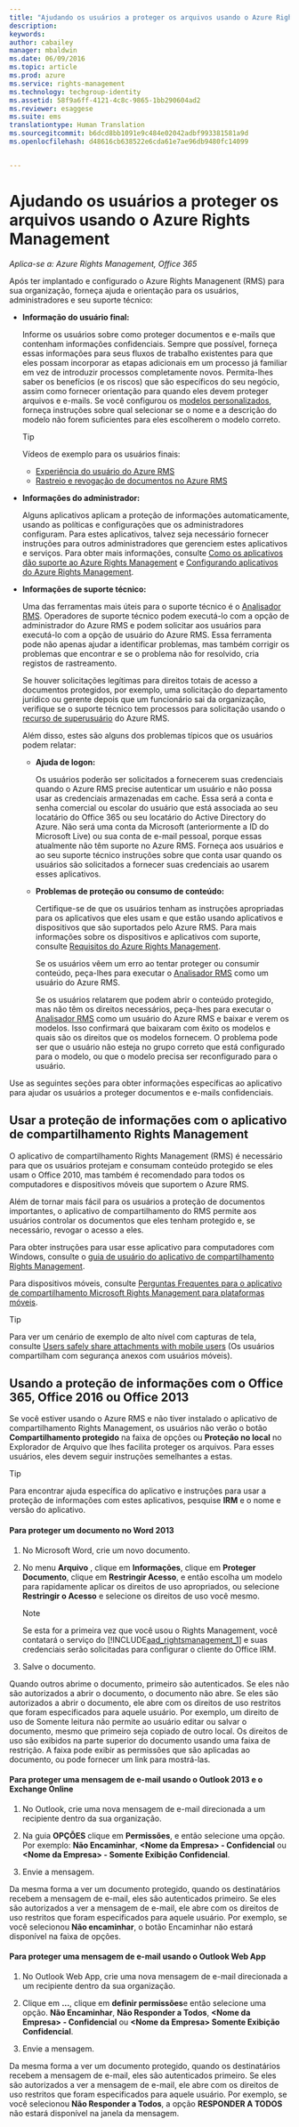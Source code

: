 ```yaml
---
title: "Ajudando os usuários a proteger os arquivos usando o Azure Rights Management | Azure RMS"
description: 
keywords: 
author: cabailey
manager: mbaldwin
ms.date: 06/09/2016
ms.topic: article
ms.prod: azure
ms.service: rights-management
ms.technology: techgroup-identity
ms.assetid: 58f9a6ff-4121-4c8c-9865-1bb290604ad2
ms.reviewer: esaggese
ms.suite: ems
translationtype: Human Translation
ms.sourcegitcommit: b6dcd8bb1091e9c484e02042adbf993381581a9d
ms.openlocfilehash: d48616cb638522e6cda61e7ae96db9480fc14099


---
```


# Ajudando os usuários a proteger os arquivos usando o Azure Rights Management

*Aplica-se a: Azure Rights Management, Office 365*

Após ter implantado e configurado o Azure Rights Managenent (RMS) para sua organização, forneça ajuda e orientação para os usuários, administradores e seu suporte técnico:

-   **Informação do usuário final:**

    Informe os usuários sobre como proteger documentos e e-mails que contenham informações confidenciais. Sempre que possível, forneça essas informações para seus fluxos de trabalho existentes para que eles possam incorporar as etapas adicionais em um processo já familiar em vez de introduzir processos completamente novos. Permita-lhes saber os benefícios (e os riscos) que são específicos do seu negócio, assim como fornecer orientação para quando eles devem proteger arquivos e e-mails. Se você configurou os [modelos personalizados](configure-custom-templates.md), forneça instruções sobre qual selecionar se o nome e a descrição do modelo não forem suficientes para eles escolherem o modelo correto.

    > [!TIP]
    > Vídeos de exemplo para os usuários finais:
    >
    > -   [Experiência do usuário do Azure RMS](http://channel9.msdn.com/Series/Information-Protection/Azure-RMS-user-experience)
    > -   [Rastreio e revogação de documentos no Azure RMS](http://channel9.msdn.com/Series/Information-Protection/Azure-RMS-Document-Tracking-and-Revocation)

-   **Informações do administrador:**

    Alguns aplicativos aplicam a proteção de informações automaticamente, usando as políticas e configurações que os administradores configuram. Para estes aplicativos, talvez seja necessário fornecer instruções para outros administradores que gerenciem estes aplicativos e serviços. Para obter mais informações, consulte [Como os aplicativos dão suporte ao Azure Rights Management](../understand-explore/applications-support.md) e [Configurando aplicativos do Azure Rights Management](configure-applications.md).

-   **Informações de suporte técnico:**

    Uma das ferramentas mais úteis para o suporte técnico é o [Analisador RMS](https://www.microsoft.com/en-us/download/details.aspx?id=46437). Operadores de suporte técnico podem executá-lo com a opção de administrador do Azure RMS e podem solicitar aos usuários para executá-lo com a opção de usuário do Azure RMS. Essa ferramenta pode não apenas ajudar a identificar problemas, mas também corrigir os problemas que encontrar e se o problema não for resolvido, cria registos de rastreamento.

    Se houver solicitações legítimas para direitos totais de acesso a documentos protegidos, por exemplo, uma solicitação do departamento jurídico ou gerente depois que um funcionário sai da organização, verifique se o suporte técnico tem processos para solicitação usando o [recurso de superusuário](configure-super-users.md) do Azure RMS.

    Além disso, estes são alguns dos problemas típicos que os usuários podem relatar:

    -   **Ajuda de logon:**

        Os usuários poderão ser solicitados a fornecerem suas credenciais quando o Azure RMS precise autenticar um usuário e não possa usar as credenciais armazenadas em cache. Essa será a conta e senha comercial ou escolar do usuário que está associada ao seu locatário do Office 365 ou seu locatário do Active Directory do Azure. Não será uma conta da Microsoft (anteriormente a ID do Microsoft Live) ou sua conta de e-mail pessoal, porque essas atualmente não têm suporte no Azure RMS. Forneça aos usuários e ao seu suporte técnico instruções sobre que conta usar quando os usuários são solicitados a fornecer suas credenciais ao usarem esses aplicativos.

    -   **Problemas de proteção ou consumo de conteúdo:**

        Certifique-se de que os usuários tenham as instruções apropriadas para os aplicativos que eles usam e que estão usando aplicativos e dispositivos que são suportados pelo Azure RMS. Para mais informações sobre os dispositivos e aplicativos com suporte, consulte [Requisitos do Azure Rights Management](../get-started/requirements-azure-rms.md).

        Se os usuários vêem um erro ao tentar proteger ou consumir conteúdo, peça-lhes para executar o [Analisador RMS](https://www.microsoft.com/en-us/download/details.aspx?id=46437) como um usuário do Azure RMS.

        Se os usuários relatarem que podem abrir o conteúdo protegido, mas não têm os direitos necessários, peça-lhes para executar o [Analisador RMS](https://www.microsoft.com/en-us/download/details.aspx?id=46437) como um usuário do Azure RMS e baixar e verem os modelos. Isso confirmará que baixaram com êxito os modelos e quais são os direitos que os modelos fornecem. O problema pode ser que o usuário não esteja no grupo correto que está configurado para o modelo, ou que o modelo precisa ser reconfigurado para o usuário.

Use as seguintes seções para obter informações específicas ao aplicativo para ajudar os usuários a proteger documentos e e-mails confidenciais.

## Usar a proteção de informações com o aplicativo de compartilhamento Rights Management
O aplicativo de compartilhamento Rights Management (RMS) é necessário para que os usuários protejam e consumam conteúdo protegido se eles usam o Office 2010, mas também é recomendado para todos os computadores e dispositivos móveis que suportem o Azure RMS.

Além de tornar mais fácil para os usuários a proteção de documentos importantes, o aplicativo de compartilhamento do RMS permite aos usuários controlar os documentos que eles tenham protegido e, se necessário, revogar o acesso a eles.

Para obter instruções para usar esse aplicativo para computadores com Windows, consulte o [guia de usuário do aplicativo de compartilhamento Rights Management](../rms-client/sharing-app-user-guide.md).

Para dispositivos móveis, consulte [Perguntas Frequentes para o aplicativo de compartilhamento Microsoft Rights Management para plataformas móveis](http://technet.microsoft.com/dn451248).

> [!TIP]
> Para ver um cenário de exemplo de alto nível com capturas de tela, consulte [Users safely share attachments with mobile users](../understand-explore/what-admins-users-see.md#users-safely-share-attachments-with-mobile-users) (Os usuários compartilham com segurança anexos com usuários móveis).

## Usando a proteção de informações com o Office 365, Office 2016 ou Office 2013
Se você estiver usando o Azure RMS e não tiver instalado o aplicativo de compartilhamento Rights Management, os usuários não verão o botão **Compartilhamento protegido** na faixa de opções ou **Proteção no local** no Explorador de Arquivo que lhes facilita proteger os arquivos. Para esses usuários, eles devem seguir instruções semelhantes a estas.

> [!TIP]
> Para encontrar ajuda específica do aplicativo e instruções para usar a proteção de informações com estes aplicativos, pesquise **IRM** e o nome e versão do aplicativo.

#### Para proteger um documento no Word 2013

1.  No Microsoft Word, crie um novo documento.

2.  No menu **Arquivo** , clique em **Informações**, clique em **Proteger Documento**, clique em **Restringir Acesso**, e então escolha um modelo para rapidamente aplicar os direitos de uso apropriados, ou selecione **Restringir o Acesso** e selecione os direitos de uso você mesmo.

    > [!NOTE]
    > Se esta for a primeira vez que você usou o Rights Management, você contatará o serviço do [!INCLUDE[aad_rightsmanagement_1](../includes/aad_rightsmanagement_1_md.md)] e suas credenciais serão solicitadas para configurar o cliente do Office IRM.

3.  Salve o documento.

Quando outros abrime o documento, primeiro são autenticados. Se eles não são autorizados a abrir o documento, o documento não abre. Se eles são autorizados a abrir o documento, ele abre com os direitos de uso restritos que foram especificados para aquele usuário. Por exemplo, um direito de uso de Somente leitura não permite ao usuário editar ou salvar o documento, mesmo que primeiro seja copiado de outro local. Os direitos de uso são exibidos na parte superior do documento usando uma faixa de restrição. A faixa pode exibir as permissões que são aplicadas ao documento, ou pode fornecer um link para mostrá-las.

#### Para proteger uma mensagem de e-mail usando o Outlook 2013 e o Exchange Online

1.  No Outlook, crie uma nova mensagem de e-mail direcionada a um recipiente dentro da sua organização.

2.  Na guia **OPÇÕES** clique em **Permissões**, e então selecione uma opção. Por exemplo: **Não Encaminhar**, **&lt;Nome da Empresa&gt; - Confidencial** ou **&lt;Nome da Empresa&gt; - Somente Exibição Confidencial**.

3.  Envie a mensagem.

Da mesma forma a ver um documento protegido, quando os destinatários recebem a mensagem de e-mail, eles são autenticados primeiro. Se eles são autorizados a ver a mensagem de e-mail, ele abre com os direitos de uso restritos que foram especificados para aquele usuário. Por exemplo, se você selecionou **Não encaminhar**, o botão Encaminhar não estará disponível na faixa de opções.

#### Para proteger uma mensagem de e-mail usando o Outlook Web App

1.  No Outlook Web App, crie uma nova mensagem de e-mail direcionada a um recipiente dentro da sua organização.

2.  Clique em  **…**, clique em **definir permissões**e então selecione uma opção. **Não Encaminhar**, **Não Responder a Todos**, **&lt;Nome da Empresa&gt; - Confidencial** ou **&lt;Nome da Empresa&gt; Somente Exibição Confidencial**.

3.  Envie a mensagem.

Da mesma forma a ver um documento protegido, quando os destinatários recebem a mensagem de e-mail, eles são autenticados primeiro. Se eles são autorizados a ver a mensagem de e-mail, ele abre com os direitos de uso restritos que foram especificados para aquele usuário. Por exemplo, se você selecionou **Não Responder a Todos**, a opção **RESPONDER A TODOS** não estará disponível na janela da mensagem.





<!--HONumber=Jun16_HO4-->


